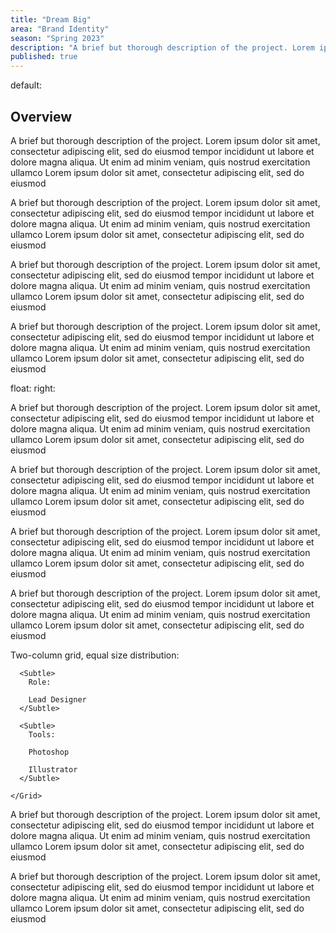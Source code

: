 ```yaml
---
title: "Dream Big"
area: "Brand Identity"
season: "Spring 2023"
description: "A brief but thorough description of the project. Lorem ipsum dolor sit amet, consectetur adipiscing elit, sed do eiusmod tempor incididunt ut labore et dolore magna aliqua. Ut enim ad minim veniam, quis nostrud exercitation ullamco. Hi from Kala"
published: true
---
```


<Media
  src="/job-fest.png"
  alt=""
/>

<Media
  src="/thumbnail-2.png"
  alt=""
/>

default:

## Overview

A brief but thorough description of the project. Lorem ipsum dolor sit amet, consectetur adipiscing elit, sed do eiusmod tempor incididunt ut labore et dolore magna aliqua. Ut enim ad minim veniam, quis nostrud exercitation ullamco Lorem ipsum dolor sit amet, consectetur adipiscing elit, sed do eiusmod

A brief but thorough description of the project. Lorem ipsum dolor sit amet, consectetur adipiscing elit, sed do eiusmod tempor incididunt ut labore et dolore magna aliqua. Ut enim ad minim veniam, quis nostrud exercitation ullamco Lorem ipsum dolor sit amet, consectetur adipiscing elit, sed do eiusmod

A brief but thorough description of the project. Lorem ipsum dolor sit amet, consectetur adipiscing elit, sed do eiusmod tempor incididunt ut labore et dolore magna aliqua. Ut enim ad minim veniam, quis nostrud exercitation ullamco Lorem ipsum dolor sit amet, consectetur adipiscing elit, sed do eiusmod

A brief but thorough description of the project. Lorem ipsum dolor sit amet, consectetur adipiscing elit, sed do eiusmod tempor incididunt ut labore et dolore magna aliqua. Ut enim ad minim veniam, quis nostrud exercitation ullamco Lorem ipsum dolor sit amet, consectetur adipiscing elit, sed do eiusmod

float: right:

<div style={{ float: 'right' }}>
  A brief but thorough description of the project. Lorem ipsum dolor sit amet, consectetur adipiscing elit, sed do eiusmod tempor incididunt ut labore et dolore magna aliqua. Ut enim ad minim veniam, quis nostrud exercitation ullamco Lorem ipsum dolor sit amet, consectetur adipiscing elit, sed do eiusmod

  A brief but thorough description of the project. Lorem ipsum dolor sit amet, consectetur adipiscing elit, sed do eiusmod tempor incididunt ut labore et dolore magna aliqua. Ut enim ad minim veniam, quis nostrud exercitation ullamco Lorem ipsum dolor sit amet, consectetur adipiscing elit, sed do eiusmod

  A brief but thorough description of the project. Lorem ipsum dolor sit amet, consectetur adipiscing elit, sed do eiusmod tempor incididunt ut labore et dolore magna aliqua. Ut enim ad minim veniam, quis nostrud exercitation ullamco Lorem ipsum dolor sit amet, consectetur adipiscing elit, sed do eiusmod

  A brief but thorough description of the project. Lorem ipsum dolor sit amet, consectetur adipiscing elit, sed do eiusmod tempor incididunt ut labore et dolore magna aliqua. Ut enim ad minim veniam, quis nostrud exercitation ullamco Lorem ipsum dolor sit amet, consectetur adipiscing elit, sed do eiusmod
</div>

<Media
  src="/thumbnail-2.png"
  alt=""
/>

<Grid columns={2}>
  <Media
    src="/thumbnail-2.png"
    alt=""
  />
  <Media
    src="/thumbnail-2.png"
    alt=""
  />
</Grid>

<Media
  src="/thumbnail-2.png"
  alt=""
/>

<Grid columns={2}>
  <Media
    src="/thumbnail-2.png"
    alt=""
  />
  <Media
    src="/thumbnail-2.png"
    alt=""
  />
</Grid>

Two-column grid, equal size distribution:

<Grid columns={2}>
  <div>
    <Grid columns={3}>

      <Subtle>
        Role:

        Lead Designer
      </Subtle>

      <Subtle>
        Tools:

        Photoshop

        Illustrator
      </Subtle>

    </Grid>
  </div>
  <div>
    <p>A brief but thorough description of the project. Lorem ipsum dolor sit amet, consectetur adipiscing elit, sed do eiusmod tempor incididunt ut labore et dolore magna aliqua. Ut enim ad minim veniam, quis nostrud exercitation ullamco Lorem ipsum dolor sit amet, consectetur adipiscing elit, sed do eiusmod</p>
    <p>A brief but thorough description of the project. Lorem ipsum dolor sit amet, consectetur adipiscing elit, sed do eiusmod tempor incididunt ut labore et dolore magna aliqua. Ut enim ad minim veniam, quis nostrud exercitation ullamco Lorem ipsum dolor sit amet, consectetur adipiscing elit, sed do eiusmod</p>
  </div>
</Grid>

<Media
  src="/thumbnail-2.png"
  alt=""
/>

<BelowTheFold
  title="The Nuyu Project"
  area="Brand Identity"
  season="Spring 2023"
  description="A reinvisioned brand identity for USF's Dream Big along with some other copy"
  link="/projects/nuyu"
/>
